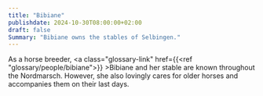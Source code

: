 ```yaml
---
title: "Bibiane"
publishdate: 2024-10-30T08:00:00+02:00
draft: false
Summary: "Bibiane owns the stables of Selbingen."
---
```

As a horse breeder, <a class="glossary-link" href={{<ref "glossary/people/bibiane">}} >Bibiane</a> and her stable are known throughout the Nordmarsch. However, she also lovingly cares for older horses and accompanies them on their last days.

